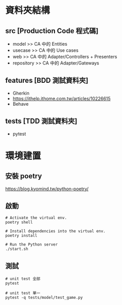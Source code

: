 
# 資料夾結構

## src [Production Code 程式碼]

* model         >> CA 中的 Entities
* usecase       >> CA 中的 Use cases
* web           >> CA 中的 Adapter/Controllers + Presenters
* repository    >> CA 中的 Adapter/Gateways

## features [BDD 測試資料夾]

* Gherkin
* https://ithelp.ithome.com.tw/articles/10226615
* Behave

## tests [TDD 測試資料夾]

* pytest

# 環境建置

## 安裝 poetry
https://blog.kyomind.tw/python-poetry/

## 啟動
```shell
# Activate the virtual env.
poetry shell

# Install dependencies into the virtual env.
poetry install

# Run the Python server
./start.sh
```

## 測試
```shell
# unit test 全部
pytest

# unit test 單一
pytest -q tests/model/test_game.py 


```


